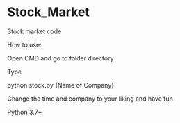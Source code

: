 # Stock_Market
Stock market code


How to use:


Open CMD and go to folder directory

Type 

python stock.py {Name of Company}



Change the time and company to your liking and have fun


Python 3.7+
